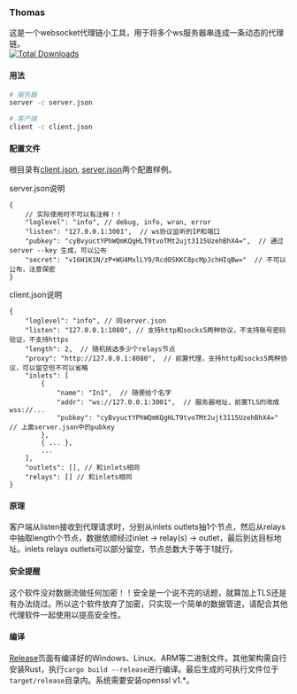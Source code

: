 ### Thomas  
这是一个websocket代理链小工具，用于将多个ws服务器串连成一条动态的代理链。    
[![Total Downloads][1]][2]  

[1]: https://img.shields.io/github/downloads/vrnobody/thomas/total.svg "Total Downloads Badge"
[2]: https://somsubhra.github.io/github-release-stats/?username=vrnobody&repository=thomas&per_page=30 "Download Details"

#### 用法
```bash
# 服务器
server -c server.json

# 客户端
client -c client.json
```

#### 配置文件
根目录有[client.json](https://github.com/vrnobody/thomas/blob/main/client.json), [server.json](https://github.com/vrnobody/thomas/blob/main/server.json)两个配置样例。  

server.json说明
```jsonc
{
    // 实际使用时不可以有注释！！
    "loglevel": "info", // debug, info, wran, error
    "listen": "127.0.0.1:3001",  // ws协议监听的IP和端口
    "pubkey": "cyBvyuctYPhWQmKQgHLT9tvoTMt2ujt3115UzehBhX4=",  // 通过 server --key 生成，可以公布
    "secret": "v16H1K1N/zP+WU4MxlLY9/RcdOSKKC8pcMpJchHIqBw="  // 不可以公布，注意保密
}
```

client.json说明
```jsonc
{
    "loglevel": "info", // 同server.json
    "listen": "127.0.0.1:1080", // 支持http和socks5两种协议，不支持账号密码验证，不支持https
    "length": 2,  // 随机挑选多少个relays节点
    "proxy": "http://127.0.0.1:8080",  // 前置代理，支持http和socks5两种协议，可以留空但不可以省略
    "inlets": [
        {
            "name": "In1",  // 随便给个名字
            "addr": "ws://127.0.0.1:3001",  // 服务器地址，前置TLS的改成wss://...
            "pubkey": "cyBvyuctYPhWQmKQgHLT9tvoTMt2ujt3115UzehBhX4="  // 上面server.json中的pubkey
        },
        { ... },
        ...
    ],
    "outlets": [], // 和inlets相同
    "relays": [] // 和inlets相同
}
```

#### 原理
客户端从listen接收到代理请求时，分别从inlets outlets抽1个节点，然后从relays中抽取length个节点，数据依顺经过inlet -> relay(s) -> outlet，最后到达目标地址。inlets relays outlets可以部分留空，节点总数大于等于1就行。  

#### 安全提醒
这个软件没对数据流做任何加密！！安全是一个说不完的话题，就算加上TLS还是有办法绕过。所以这个软件放弃了加密，只实现一个简单的数据管道，请配合其他代理软件一起使用以提高安全性。  

#### 编译
[Release](https://github.com/vrnobody/thomas/releases/latest)页面有编译好的Windows、Linux、ARM等二进制文件。其他架构需自行安装Rust，执行`cargo build --release`进行编译。最后生成的可执行文件位于`target/release`目录内。系统需要安装openssl v1.*。  
